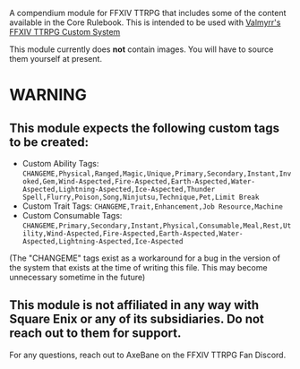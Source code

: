 A compendium module for FFXIV TTRPG that includes some of the content available in the Core Rulebook. This is intended to be used with [Valmyrr's FFXIV TTRPG Custom System](https://github.com/Valamyrr/FFxivTTRPG)

This module currently does **not** contain images. You will have to source them yourself at present.

# WARNING

## This module expects the following custom tags to be created:

* Custom Ability Tags: ``CHANGEME,Physical,Ranged,Magic,Unique,Primary,Secondary,Instant,Invoked,Gem,Wind-Aspected,Fire-Aspected,Earth-Aspected,Water-Aspected,Lightning-Aspected,Ice-Aspected,Thunder Spell,Flurry,Poison,Song,Ninjutsu,Technique,Pet,Limit Break``
* Custom Trait Tags: ``CHANGEME,Trait,Enhancement,Job Resource,Machine``
* Custom Consumable Tags: ``CHANGEME,Primary,Secondary,Instant,Physical,Consumable,Meal,Rest,Utility,Wind-Aspected,Fire-Aspected,Earth-Aspected,Water-Aspected,Lightning-Aspected,Ice-Aspected``

(The "CHANGEME" tags exist as a workaround for a bug in the version of the system that exists at the time of writing this file. This may become unnecessary sometime in the future)

## This module is not affiliated in any way with Square Enix or any of its subsidiaries. Do not reach out to them for support.

For any questions, reach out to AxeBane on the FFXIV TTRPG Fan Discord.
